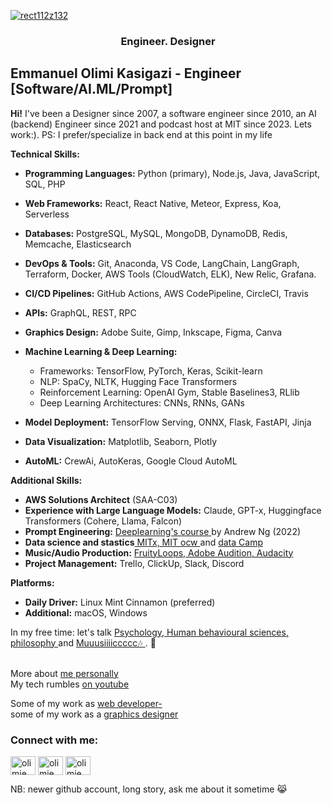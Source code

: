 
<a href="https://news.mit.edu/2022/new-world-learning-mit-ocw-emmanuel-kasigazi-1107"  target="_blank" > ![rect112z132](https://github.com/olimiemma/olimiemma/assets/98601170/109b1c04-65a9-4694-9f22-341253c2ec3f) </a>

<h3 align="center">  Engineer. Designer </h3>

## Emmanuel Olimi Kasigazi - Engineer [Software/AI.ML/Prompt] 

**Hi!** I've been a Designer since 2007, a software engineer since 2010, an AI (backend) Engineer since 2021 and podcast host at MIT since 2023. Lets work:).
PS: I prefer/specialize in back end at this point in my life 



**Technical Skills:**

* **Programming Languages:** Python (primary), Node.js, Java, JavaScript, SQL, PHP
* **Web Frameworks:** React, React Native, Meteor, Express, Koa, Serverless
* **Databases:** PostgreSQL, MySQL, MongoDB, DynamoDB, Redis, Memcache, Elasticsearch
* **DevOps & Tools:** Git, Anaconda, VS Code, LangChain, LangGraph, Terraform, Docker, AWS Tools (CloudWatch, ELK), New Relic, Grafana.
* **CI/CD Pipelines:** GitHub Actions, AWS CodePipeline, CircleCI, Travis
* **APIs:** GraphQL, REST, RPC
* **Graphics Design:** Adobe Suite, Gimp, Inkscape, Figma, Canva

* **Machine Learning & Deep Learning:**
    * Frameworks: TensorFlow, PyTorch, Keras, Scikit-learn
    * NLP: SpaCy, NLTK, Hugging Face Transformers
    * Reinforcement Learning: OpenAI Gym, Stable Baselines3, RLlib
    * Deep Learning Architectures: CNNs, RNNs, GANs
* **Model Deployment:** TensorFlow Serving, ONNX, Flask, FastAPI, Jinja
* **Data Visualization:** Matplotlib, Seaborn, Plotly
* **AutoML:** CrewAi, AutoKeras, Google Cloud AutoML

**Additional Skills:**

* **AWS Solutions Architect** (SAA-C03)
* **Experience with Large Language Models:** Claude, GPT-x, Huggingface Transformers (Cohere, Llama, Falcon)
* **Prompt Engineering:** <a href="https://learn.deeplearning.ai/courses/chatgpt-prompt-eng/lesson/3/iterative">Deeplearning's course </a> by Andrew Ng (2022)
* **Data science and stastics**<a href="https://www.linkedin.com/posts/mit-opencourseware_emmanuels-learning-journey-activity-7196196069230157825-t3Yg?utm_source=share&utm_medium=member_desktop"> MITx, MIT ocw </a>  and  <a href="[https://linktr.ee/olimiemma](https://www.datacamp.com/statement-of-accomplishment/course/6a364d7667a9db55b8b18658b527c2f4fdeb9091?raw=1)">data Camp</a>  
* **Music/Audio Production:** <a href="soundcloud.com/ekolegend">FruityLoops, Adobe Audition, Audacity</a> 
* **Project Management:** Trello, ClickUp, Slack, Discord

**Platforms:**

* **Daily Driver:** Linux Mint Cinnamon (preferred)
* **Additional:** macOS, Windows

 
 In my free time: let's talk <a href="https://www.youtube.com/shorts/kLuUwJs_VKA" target="_blank" > Psychology, Human behavioural sciences, philosophy </a> and <a href="https://soundcloud.com/ekolegend" target="_blank" >  Muuusiiiiccccc🎶 <a/>. 🙂

 <br> More about <a href="https://linktr.ee/olimiemma">me personally</a> 
<br> My tech rumbles  <a href="https://youtu.be/8MTiHNtl3sg?si=lcH0BSc5S-y6HuaT">on youtube</a> 

Some of my work as <a href="https://dusupay.com/">web developer-</a>  
some of my work as a <a href="https://www.linkedin.com/in/olimiemma/details/experience/418749680/multiple-media-viewer/?profileId=ACoAABAmFT8Bi63w_ney1ZysB9YSmEbb9mzvJlw&treasuryMediaId=1716131984120"> graphics designer </a> 

<h3 align="left">Connect  with me:</h3>
<p align="left">

<a href="https://twitter.com/olimiemma" target="blank"><img align="center" src="https://raw.githubusercontent.com/rahuldkjain/github-profile-readme-generator/master/src/images/icons/Social/twitter.svg" alt="olimiemma" height="30" width="40" /></a>
<a href="https://linkedin.com/in/olimiemma" target="blank"><img align="center" src="https://raw.githubusercontent.com/rahuldkjain/github-profile-readme-generator/master/src/images/icons/Social/linked-in-alt.svg" alt="olimiemma" height="30" width="40" /></a>
<a href="https://fb.com/olimiemma" target="blank"><img align="center" src="https://raw.githubusercontent.com/rahuldkjain/github-profile-readme-generator/master/src/images/icons/Social/facebook.svg" alt="olimiemma" height="30" width="40" /></a>

NB: newer github account, long story, ask me about it sometime 😹
</p>
